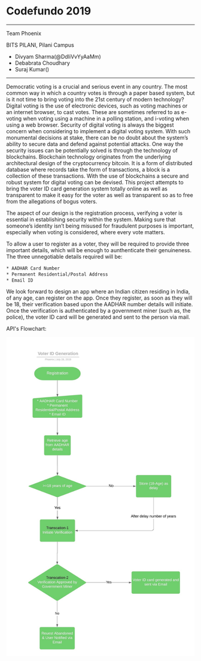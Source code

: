 # Codefundo 2019
---
Team Phoenix

BITS PILANI, Pilani Campus
* Divyam Sharma(@DdIiVvYyAaMm)
* Debabrata Choudhary
* Suraj Kumar()
---
Democratic voting is a crucial and serious event in any country. The most common way in which
a country votes is through a paper based system, but is it not time to bring voting into the 21st
century of modern technology? Digital voting is the use of electronic devices, such as voting
machines or an internet browser, to cast votes. These are sometimes referred to as e-voting when
voting using a machine in a polling station, and i-voting when using a web browser.
Security of digital voting is always the biggest concern when considering to implement a digital
voting system. With such monumental decisions at stake, there can be no doubt about the
system’s ability to secure data and defend against potential attacks. One way the security issues
can be potentially solved is through the technology of blockchains.
Blockchain technology originates from the underlying architectural design of the cryptocurrency
bitcoin. It is a form of distributed database where records take the form of transactions, a block is
a collection of these transactions. With the use of blockchains a secure and robust system for digital voting can be devised. This project attempts to bring the voter ID card generation system totally online as well as transparent to make it easy for the voter as well as transparent so as to free from the allegations of bogus voters.

The aspect of our design is the registration process, verifying a voter is essential in
establishing security within the system. Making sure that someone’s identity isn’t being misused
for fraudulent purposes is important, especially when voting is considered, where every vote
matters.

To allow a user to register as a voter, they will be required to provide three important details, which will be enough to aunthenticate their genuineness. The three unnegotiable details required will be:
```
* AADHAR Card Number
* Permanent Residential/Postal Address
* Email ID
```

We look forward to design an app where an Indian citizen residing in India, of any age, can register on the app. Once they register, as 
soon as they will be 18, their verification based upon the AADHAR number details will initiate. Once the verification is authenticated by a 
government miner (such as, the police), the voter ID card will be generated and sent to the person via mail.

API's Flowchart:

![](images/Voter%20ID%20Generation.jpeg)

